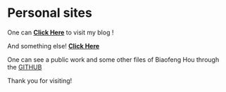 
# Personal sites

One can [**Click Here**](https://www.reson.eu.org) to visit my blog !

And something else! [**Click Here**](https://reson.eu.org/cn/index-cn.html)

One can see a public work and some other files of Biaofeng Hou through the [GITHUB](https://github.com/reson-hou/)

Thank you for visiting!